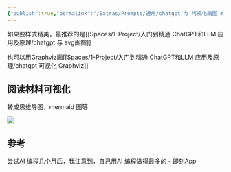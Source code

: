 ```yaml
---
{"publish":true,"permalink":"/Extras/Prompts/通用/chatgpt 与 可视化画图 mermaid.md","created":"2024-11-04","modified":"2025-08-27","cssclasses":""}
---
```



如果要样式精美，最推荐的是[[Spaces/1-Project/入门到精通 ChatGPT和LLM 应用及原理/chatgpt 与 svg画图]]

也可以用Graphviz画[[Spaces/1-Project/入门到精通 ChatGPT和LLM 应用及原理/chatgpt 可视化 Graphviz]]

## 阅读材料可视化

转成思维导图，mermaid 图等

![](https://pub-pic.oldwinter.top/2024/11/7fcf198434c4e6eb5a689fcd32f10ea5.png)

##

## 参考

[尝试AI 编程几个月后，我注意到，自己用AI 编程做得最多的 - 即刻App](https://m.okjike.com/originalPosts/671724bca6437eea3f183804?s=eyJ1IjoiNTY4YmMzODg5YjMyOTAxMTAwZTUxZTdjIiwiZCI6MX0%3D)
